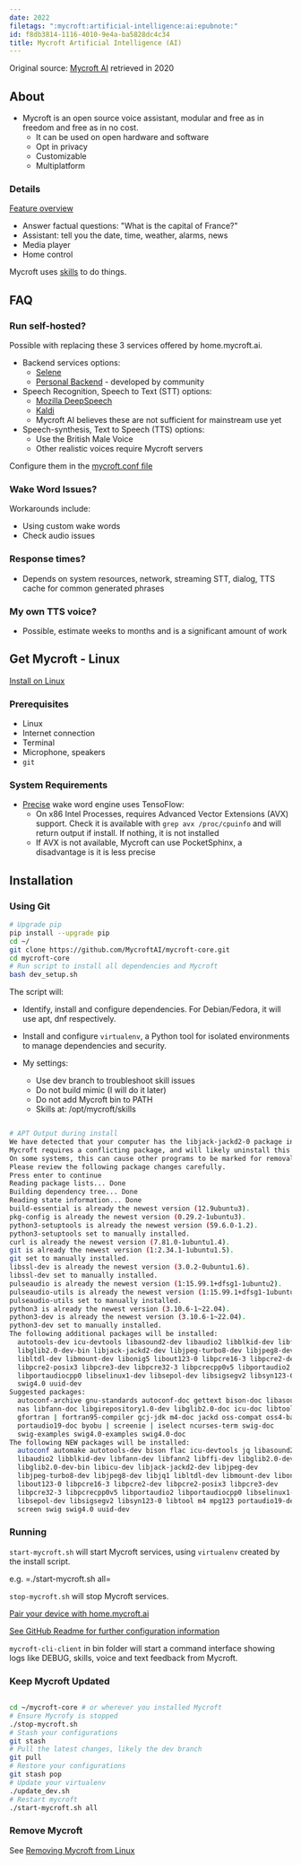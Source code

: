 ```yaml
---
date: 2022
filetags: ":mycroft:artificial-intelligence:ai:epubnote:"
id: f8db3814-1116-4010-9e4a-ba5828dc4c34
title: Mycroft Artificial Intelligence (AI)
---
```


Original source: [Mycroft AI](https://mycroft.ai/) retrieved in 2020

## About

- Mycroft is an open source voice assistant, modular and free as in
  freedom and free as in no cost.
  - It can be used on open hardware and software
  - Opt in privacy
  - Customizable
  - Multiplatform

### Details

[Feature overview](https://mycroft.ai/about-mycroft/)

- Answer factual questions: "What is the capital of France?"
- Assistant: tell you the date, time, weather, alarms, news
- Media player
- Home control

Mycroft uses [skills](https://market.mycroft.ai/skills) to do things.

## FAQ

### Run self-hosted?

Possible with replacing these 3 services offered by home.mycroft.ai.

- Backend services options:
  - [Selene](https://github.com/MycroftAI?utf8=%E2%9C%93&q=Selene)
  - [Personal Backend](https://github.com/MycroftAI/personal-backend) -
    developed by community
- Speech Recognition, Speech to Text (STT) options:
  - [Mozilla DeepSpeech](https://github.com/mozilla/DeepSpeech/releases)
  - [Kaldi](https://kaldi-asr.md/)
  - Mycroft AI believes these are not sufficient for mainstream use yet
- Speech-synthesis, Text to Speech (TTS) options:
  - Use the British Male Voice
  - Other realistic voices require Mycroft servers

Configure them in the [mycroft.conf
file](https://mycroft-ai.gitbook.io/docs/using-mycroft-ai/customizations/mycroft-conf)

### Wake Word Issues?

Workarounds include:

- Using custom wake words
- Check audio issues

### Response times?

- Depends on system resources, network, streaming STT, dialog, TTS cache
  for common generated phrases

### My own TTS voice?

- Possible, estimate weeks to months and is a significant amount of work

## Get Mycroft - Linux

[Install on
Linux](https://mycroft-ai.gitbook.io/docs/using-mycroft-ai/get-mycroft/linux)

### Prerequisites

- Linux
- Internet connection
- Terminal
- Microphone, speakers
- `git`

### System Requirements

- [Precise](https://github.com/MycroftAI/mycroft-precise#mycroft-precise)
  wake word engine uses TensoFlow:
  - On x86 Intel Processes, requires Advanced Vector Extensions (AVX)
    support. Check it is available with `grep avx /proc/cpuinfo` and
    will return output if install. If nothing, it is not installed
  - If AVX is not available, Mycroft can use PocketSphinx, a
    disadvantage is it is less precise

## Installation

### Using Git

``` bash
# Upgrade pip
pip install --upgrade pip
cd ~/
git clone https://github.com/MycroftAI/mycroft-core.git
cd mycroft-core
# Run script to install all dependencies and Mycroft
bash dev_setup.sh
```

The script will:

- Identify, install and configure dependencies. For Debian/Fedora, it
  will use apt, dnf respectively.

- Install and configure `virtualenv`, a Python tool for isolated
  environments to manage dependencies and security.

- My settings:

  - Use dev branch to troubleshoot skill issues
  - Do not build mimic (I will do it later)
  - Do not add Mycroft bin to PATH
  - Skills at: /opt/mycroft/skills

``` bash

# APT Output during install
We have detected that your computer has the libjack-jackd2-0 package installed.
Mycroft requires a conflicting package, and will likely uninstall this package.
On some systems, this can cause other programs to be marked for removal.
Please review the following package changes carefully.
Press enter to continue
Reading package lists... Done
Building dependency tree... Done
Reading state information... Done
build-essential is already the newest version (12.9ubuntu3).
pkg-config is already the newest version (0.29.2-1ubuntu3).
python3-setuptools is already the newest version (59.6.0-1.2).
python3-setuptools set to manually installed.
curl is already the newest version (7.81.0-1ubuntu1.4).
git is already the newest version (1:2.34.1-1ubuntu1.5).
git set to manually installed.
libssl-dev is already the newest version (3.0.2-0ubuntu1.6).
libssl-dev set to manually installed.
pulseaudio is already the newest version (1:15.99.1+dfsg1-1ubuntu2).
pulseaudio-utils is already the newest version (1:15.99.1+dfsg1-1ubuntu2).
pulseaudio-utils set to manually installed.
python3 is already the newest version (3.10.6-1~22.04).
python3-dev is already the newest version (3.10.6-1~22.04).
python3-dev set to manually installed.
The following additional packages will be installed:
  autotools-dev icu-devtools libasound2-dev libaudio2 libblkid-dev libfann2
  libglib2.0-dev-bin libjack-jackd2-dev libjpeg-turbo8-dev libjpeg8-dev libjq1
  libltdl-dev libmount-dev libonig5 libout123-0 libpcre16-3 libpcre2-dev
  libpcre2-posix3 libpcre3-dev libpcre32-3 libpcrecpp0v5 libportaudio2
  libportaudiocpp0 libselinux1-dev libsepol-dev libsigsegv2 libsyn123-0 m4
  swig4.0 uuid-dev
Suggested packages:
  autoconf-archive gnu-standards autoconf-doc gettext bison-doc libasound2-doc
  nas libfann-doc libgirepository1.0-dev libglib2.0-doc icu-doc libtool-doc
  gfortran | fortran95-compiler gcj-jdk m4-doc jackd oss-compat oss4-base
  portaudio19-doc byobu | screenie | iselect ncurses-term swig-doc
  swig-examples swig4.0-examples swig4.0-doc
The following NEW packages will be installed:
  autoconf automake autotools-dev bison flac icu-devtools jq libasound2-dev
  libaudio2 libblkid-dev libfann-dev libfann2 libffi-dev libglib2.0-dev
  libglib2.0-dev-bin libicu-dev libjack-jackd2-dev libjpeg-dev
  libjpeg-turbo8-dev libjpeg8-dev libjq1 libltdl-dev libmount-dev libonig5
  libout123-0 libpcre16-3 libpcre2-dev libpcre2-posix3 libpcre3-dev
  libpcre32-3 libpcrecpp0v5 libportaudio2 libportaudiocpp0 libselinux1-dev
  libsepol-dev libsigsegv2 libsyn123-0 libtool m4 mpg123 portaudio19-dev
  screen swig swig4.0 uuid-dev
```

### Running

`start-mycroft.sh` will start Mycroft services, using `virtualenv`
created by the install script.

e.g. =./start-mycroft.sh all=

`stop-mycroft.sh` will stop Mycroft services.

[Pair your device with
home.mycroft.ai](https://mycroft-ai.gitbook.io/docs/using-mycroft-ai/pairing-your-device)

[See GitHub Readme for further configuration
information](https://github.com/MycroftAI/mycroft-core)

`mycroft-cli-client` in bin folder will start a command interface
showing logs like DEBUG, skills, voice and text feedback from Mycroft.

### Keep Mycroft Updated

``` bash

cd ~/mycroft-core # or wherever you installed Mycroft
# Ensure Mycrofy is stopped
./stop-mycroft.sh
# Stash your configurations
git stash
# Pull the latest changes, likely the dev branch
git pull
# Restore your configurations
git stash pop
# Update your virtualenv
./update_dev.sh
# Restart mycroft
./start-mycroft.sh all

```

### Remove Mycroft

See [Removing Mycroft from
Linux](https://mycroft-ai.gitbook.io/docs/using-mycroft-ai/get-mycroft/linux#removing-mycroft-for-linux-from-your-system)
